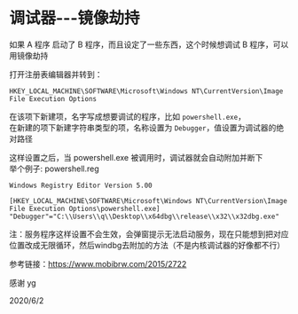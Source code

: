 # 调试器---镜像劫持

如果 A 程序 启动了 B 程序，而且设定了一些东西，这个时候想调试 B 程序，可以用镜像劫持  

打开注册表编辑器并转到：  
```
HKEY_LOCAL_MACHINE\SOFTWARE\Microsoft\Windows NT\CurrentVersion\Image File Execution Options
```

在该项下新建项，名字写成想要调试的程序，比如 `powershell.exe`，  
在新建的项下新建字符串类型的项，名称设置为 `Debugger`，值设置为调试器的绝对路径  

这样设置之后，当 powershell.exe 被调用时，调试器就会自动附加并断下  
举个例子: powershell.reg  
```reg
Windows Registry Editor Version 5.00

[HKEY_LOCAL_MACHINE\SOFTWARE\Microsoft\Windows NT\CurrentVersion\Image File Execution Options\powershell.exe]
"Debugger"="C:\\Users\\q\\Desktop\\x64dbg\\release\\x32\\x32dbg.exe"
```


注：服务程序这样设置不会生效，会弹窗提示无法启动服务，现在只能想到把对应位置改成无限循环，然后windbg去附加的方法（不是内核调试器的好像都不行）  


参考链接：https://www.mobibrw.com/2015/2722  

感谢 yg  


2020/6/2  
